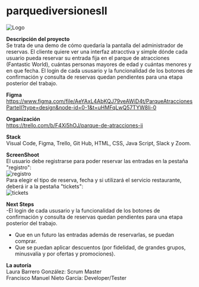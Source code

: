 # parquediversionesII
![Logo](https://github.com/franciscomanuelnietogarcia/parquediversionesII/assets/132559559/1c27d00c-6402-4304-b384-4b6e783529a5)

**Descripción del proyecto**
<br>
Se trata de una demo de cómo quedaría la pantalla del administrador de reservas. El cliente quiere ver una interfaz atracctiva y simple dónde cada usuario pueda reservar su entrada fija en el parque de atracciones (Fantastic World), cuántas personas mayores de edad y cuántas menores y en que fecha. 
El login de cada ususario y la funcionalidad de los botones de confirmación y consulta de reservas quedan pendientes para una etapa posterior del trabajo.

**Figma**
<br>
https://www.figma.com/file/AeYAxL4AbKQJ79veAWiD4t/ParqueAtraccionesParteII?type=design&node-id=0-1&t=uHMFqLwQ57TYW8Ii-0

**Organización**
<br>
https://trello.com/b/F4Xi5hOJ/parque-de-atracciones-ii 

**Stack**
<br>
Visual Code, Figma, Trello, Git Hub, HTML, CSS, Java Script, Slack y Zoom.

**ScreenShoot**
<br>
El usuario debe registrarse para poder reservar las entradas en la pestaña "registro":
<br>
![registro](https://github.com/franciscomanuelnietogarcia/parquediversionesII/assets/132559559/a094181b-63bb-4085-9618-5093777396f6)
<br>
Para elegir el tipo de reserva, fecha y si utilizará el servicio restaurante, deberá ir a la pestaña "tickets":
<br>
![tickets](https://github.com/franciscomanuelnietogarcia/parquediversionesII/assets/132559559/e56cdb4e-c9d4-41a2-b422-b03ef0efd4ae)

**Next Steps**
<br>
-El login de cada ususario y la funcionalidad de los botones de confirmación y consulta de reservas quedan pendientes para una etapa posterior del trabajo.
- Que en un futuro las entradas además de reservarlas, se puedan comprar.
- Que se puedan aplicar descuentos (por fidelidad, de grandes grupos, minusvalía y por ofertas y promociones).

**La autoría**
<br>
Laura Barrero González: Scrum Master
<br>
Francisco Manuel Nieto García: Developer/Tester

